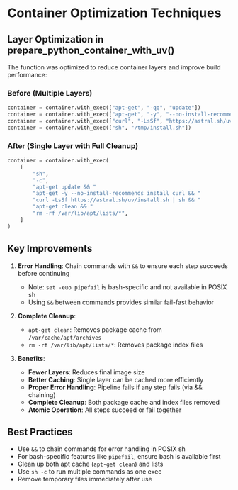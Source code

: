 # Container Optimization Techniques

## Layer Optimization in prepare_python_container_with_uv()

The function was optimized to reduce container layers and improve build performance:

### Before (Multiple Layers)
```python
container = container.with_exec(["apt-get", "-qq", "update"])
container = container.with_exec(["apt-get", "-y", "--no-install-recommends", "install", "curl"])
container = container.with_exec(["curl", "-LsSf", "https://astral.sh/uv/install.sh", "-o", "/tmp/install.sh"])
container = container.with_exec(["sh", "/tmp/install.sh"])
```

### After (Single Layer with Full Cleanup)
```python
container = container.with_exec(
    [
        "sh",
        "-c",
        "apt-get update && "
        "apt-get -y --no-install-recommends install curl && "
        "curl -LsSf https://astral.sh/uv/install.sh | sh && "
        "apt-get clean && "
        "rm -rf /var/lib/apt/lists/*",
    ]
)
```

## Key Improvements

1. **Error Handling**: Chain commands with `&&` to ensure each step succeeds before continuing
   - Note: `set -euo pipefail` is bash-specific and not available in POSIX sh
   - Using `&&` between commands provides similar fail-fast behavior

2. **Complete Cleanup**:
   - `apt-get clean`: Removes package cache from `/var/cache/apt/archives`
   - `rm -rf /var/lib/apt/lists/*`: Removes package index files

3. **Benefits**:
   - **Fewer Layers**: Reduces final image size
   - **Better Caching**: Single layer can be cached more efficiently
   - **Proper Error Handling**: Pipeline fails if any step fails (via && chaining)
   - **Complete Cleanup**: Both package cache and index files removed
   - **Atomic Operation**: All steps succeed or fail together

## Best Practices
- Use `&&` to chain commands for error handling in POSIX sh
- For bash-specific features like `pipefail`, ensure bash is available first
- Clean up both apt cache (`apt-get clean`) and lists
- Use `sh -c` to run multiple commands as one exec
- Remove temporary files immediately after use
